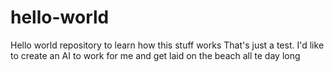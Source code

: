 # hello-world
Hello world repository to learn how this stuff works
That's just a test.
I'd like to create an AI to work for me and get laid on the beach all te day long
